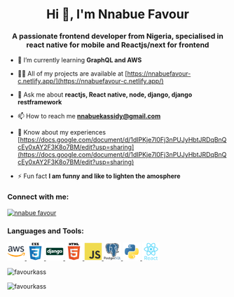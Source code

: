 <h1 align="center">Hi 👋, I'm Nnabue Favour</h1>


<h3 align="center">A passionate frontend developer from Nigeria, specialised in react native for mobile and Reactjs/next for frontend</h3>

- 🌱 I’m currently learning **GraphQL and AWS**

- 👨‍💻 All of my projects are available at [https://nnabuefavour-c.netlify.app/](https://nnabuefavour-c.netlify.app/)

- 💬 Ask me about **reactjs, React native, node, django, django restframework**

- 📫 How to reach me **nnabuekassidy@gmail.com**

- 📄 Know about my experiences [https://docs.google.com/document/d/1dIPKje7l0Fj3nPUJyHbtJRDqBnQcEy0xAY2F3K8o7BM/edit?usp=sharing](https://docs.google.com/document/d/1dIPKje7l0Fj3nPUJyHbtJRDqBnQcEy0xAY2F3K8o7BM/edit?usp=sharing)

- ⚡ Fun fact **I am funny and like to lighten the amosphere**

<h3 align="left">Connect with me:</h3>
<p align="left">
<a href="https://linkedin.com/in/nnabue favour" target="blank"><img align="center" src="https://raw.githubusercontent.com/rahuldkjain/github-profile-readme-generator/master/src/images/icons/Social/linked-in-alt.svg" alt="nnabue favour" height="30" width="40" /></a>
</p>

<h3 align="left">Languages and Tools:</h3>
<p align="left"> <a href="https://aws.amazon.com" target="_blank"> <img src="https://raw.githubusercontent.com/devicons/devicon/master/icons/amazonwebservices/amazonwebservices-original-wordmark.svg" alt="aws" width="40" height="40"/> </a> <a href="https://www.w3schools.com/css/" target="_blank"> <img src="https://raw.githubusercontent.com/devicons/devicon/master/icons/css3/css3-original-wordmark.svg" alt="css3" width="40" height="40"/> </a> <a href="https://www.djangoproject.com/" target="_blank"> <img src="https://raw.githubusercontent.com/devicons/devicon/master/icons/django/django-original.svg" alt="django" width="40" height="40"/> </a> <a href="https://www.w3.org/html/" target="_blank"> <img src="https://raw.githubusercontent.com/devicons/devicon/master/icons/html5/html5-original-wordmark.svg" alt="html5" width="40" height="40"/> </a> <a href="https://developer.mozilla.org/en-US/docs/Web/JavaScript" target="_blank"> <img src="https://raw.githubusercontent.com/devicons/devicon/master/icons/javascript/javascript-original.svg" alt="javascript" width="40" height="40"/> </a> <a href="https://www.postgresql.org" target="_blank"> <img src="https://raw.githubusercontent.com/devicons/devicon/master/icons/postgresql/postgresql-original-wordmark.svg" alt="postgresql" width="40" height="40"/> </a> <a href="https://www.python.org" target="_blank"> <img src="https://raw.githubusercontent.com/devicons/devicon/master/icons/python/python-original.svg" alt="python" width="40" height="40"/> </a> <a href="https://reactjs.org/" target="_blank"> <img src="https://raw.githubusercontent.com/devicons/devicon/master/icons/react/react-original-wordmark.svg" alt="react" width="40" height="40"/> </a> </p>

<p><img align="center" src="https://github-readme-stats.vercel.app/api/top-langs?username=favourkass&show_icons=true&locale=en&layout=compact" alt="favourkass" /></p>

<p><img align="center" src="https://github-readme-streak-stats.herokuapp.com/?user=favourkass&" alt="favourkass" /></p>
